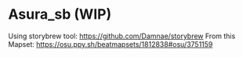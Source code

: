 # Asura_sb (WIP)
Using storybrew tool: https://github.com/Damnae/storybrew
From this Mapset: https://osu.ppy.sh/beatmapsets/1812838#osu/3751159
